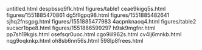 untitled.html
despbssq9fk.html
figures/table1
ceae9kigq5s.html
figures/1551885470861
dg5fllgpq98.html
figures/1551885482641
sjhq2fnsgpg.html
figures/1551885477983
4acpnknaoq4.html
figures/table2
sucscr1bpe8.html
figures/1551886599297
h9sk9mgfnr.html
pp7sh19kgis.html
osefsqr0uoc.html
cgo9iil962s.html
cv4lj6mnkb.html
nqg9oqknkp.html
oh8sb6nn56s.html
598lp8frees.html